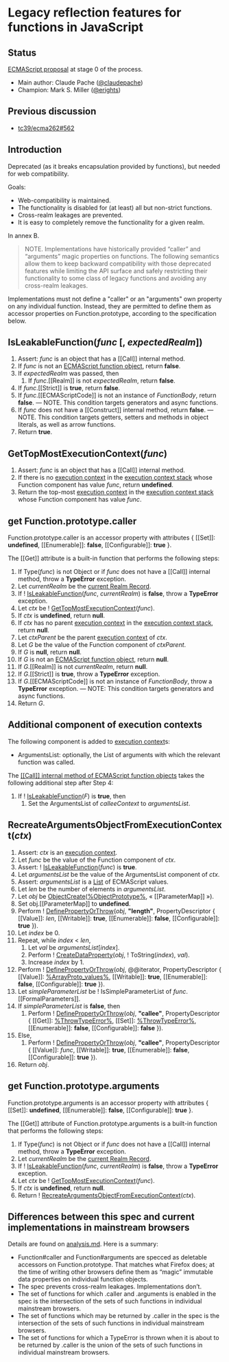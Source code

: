 # Legacy reflection features for functions in JavaScript

## Status

[ECMAScript proposal](https://github.com/tc39/proposals) at stage 0 of the process.

* Main author: Claude Pache ([@claudepache](https://github.com/claudepache))
* Champion: Mark S. Miller ([@erights](https://github.com/erights))

## Previous discussion

* [tc39/ecma262#562](https://github.com/tc39/ecma262/issues/562)

## Introduction

Deprecated (as it breaks encapsulation provided by functions), but needed for web compatibility.

Goals:

* Web-compatibility is maintained.
* The functionality is disabled for (at least) all but non-strict functions.    
* Cross-realm leakages are prevented.
* It is easy to completely remove the functionality for a given realm.

In annex B.

> NOTE. Implementations have historically provided “caller” and “arguments” magic properties on functions. The following semantics allow them to keep backward compatibility with those deprecated features while limiting the API surface and safely restricting their functionality to some class of legacy functions and avoiding any cross-realm leakages.

Implementations must not define a "caller" or an "arguments" own property on any individual function. Instead, they are permitted to define them as accessor properties on Function.prototype, according to the specification below.

## IsLeakableFunction(_func_ [, _expectedRealm_])
1. Assert: _func_ is an object that has a [[Call]] internal method.
1. If _func_ is not an [ECMAScript function object], return **false**.
1. If _expectedRealm_ was passed, then
    1. If _func_.[[Realm]] is not _expectedRealm_, return **false**.
1. If _func_.[[Strict]] is **true**, return **false**.
1. If _func_.[[ECMAScriptCode]] is not an instance of _FunctionBody_, return **false**. — NOTE. This condition targets generators and async functions.
1. If _func_ does not have a [[Construct]] internal method, return **false**. — NOTE. This condition targets getters, setters and methods in object literals, as well as arrow functions.
1. Return **true**.


## GetTopMostExecutionContext(_func_) 

1. Assert: _func_ is an object that has a [[Call]] internal method.
1. If there is no [execution context] in the [execution context stack] whose Function component has value _func_, return **undefined**.
1. Return the top-most [execution context] in the [execution context stack] whose Function component has value  _func_.

## get Function.prototype.caller

Function.prototype.caller is an accessor property with attributes { [[Set]]: **undefined**, [[Enumerable]]: **false**, [[Configurable]]: **true** }.

The [[Get]] attribute is a built-in function that performs the following steps:

1. If Type(_func_) is not Object or if _func_ does not have a [[Call]] internal method, throw a **TypeError** exception.
1. Let _currentRealm_ be the [current Realm Record].
1. If ! [IsLeakableFunction]\(_func_, _currentRealm_) is **false**, throw a **TypeError** exception.
1. Let _ctx_ be ! [GetTopMostExecutionContext]\(_func_).
1. If _ctx_ is **undefined**, return **null**.
1. If _ctx_ has no parent [execution context] in the [execution context stack], return **null**.
1. Let _ctxParent_ be the parent [execution context] of _ctx_.
1. Let _G_ be the value of the Function component of _ctxParent_.
1. If _G_ is **null**, return **null**.
1. If _G_ is not an [ECMAScript function object], return **null**.
1. If _G_.[[Realm]] is not _currentRealm_, return **null**.
1. If _G_.[[Strict]] is **true**, throw a **TypeError** exception.
1. If _G_.[[ECMAScriptCode]] is not an instance of _FunctionBody_, throw a **TypeError** exception. — NOTE: This condition targets generators and async functions.
1. Return _G_.

## Additional component of execution contexts

The following component is added to [execution context]s:

* ArgumentsList: optionally, the List of arguments with which the relevant function was called.

The [[[Call]] internal method of ECMAScript function objects](https://tc39.github.io/ecma262/#sec-ecmascript-function-objects-call-thisargument-argumentslist) takes the following additional step after Step 4:

1. If ! [IsLeakableFunction]\(_F_) is **true**, then
    1. Set the ArgumentsList of _calleeContext_ to _argumentsList_.

## RecreateArgumentsObjectFromExecutionContext(_ctx_)

1. Assert: _ctx_ is an [execution context].
1. Let _func_ be the value of the Function component of _ctx_.
1. Assert: ! [IsLeakableFunction]\(_func_) is **true**.
1. Let _argumentsList_ be the value of the ArgumentsList component of _ctx_.
1. Assert: _argumentsList_ is a [List] of ECMAScript values.
1. Let _len_ be the number of elements in _argumentsList_.
1. Let _obj_ be [ObjectCreate]\([%ObjectPrototype%], « [[ParameterMap]] »).
1. Set obj.[[ParameterMap]] to **undefined**.
1. Perform ! [DefinePropertyOrThrow]\(_obj_, **"length"**, PropertyDescriptor { [[Value]]: _len_, [[Writable]]: **true**, [[Enumerable]]: **false**, [[Configurable]]: **true** }).
1. Let _index_ be 0.
1. Repeat, while _index_ < _len_,
    1. Let _val_ be _argumentsList_[_index_].
    1. Perform ! [CreateDataProperty]\(_obj_, ! ToString(_index_), _val_).
    1. Increase _index_ by 1.
1. Perform ! [DefinePropertyOrThrow]\(_obj_, @@iterator, PropertyDescriptor { [[Value]]: [%ArrayProto_values%], [[Writable]]: **true**, [[Enumerable]]: **false**, [[Configurable]]: **true** }).
1. Let _simpleParameterList_ be ! IsSimpleParameterList of _func_.[[FormalParameters]].
1. If _simpleParameterList_ is **false**, then
    1. Perform ! [DefinePropertyOrThrow]\(_obj_, **"callee"**, PropertyDescriptor { [[Get]]: [%ThrowTypeError%], [[Set]]: [%ThrowTypeError%], [[Enumerable]]: **false**, [[Configurable]]: **false** }).
1. Else,
    1. Perform ! [DefinePropertyOrThrow]\(_obj_, **"callee"**, PropertyDescriptor { [[Value]]: _func_, [[Writable]]: **true**, [[Enumerable]]: **false**, [[Configurable]]: **true** }).
1. Return _obj_.


## get Function.prototype.arguments

Function.prototype.arguments is an accessor property with attributes { [[Set]]: **undefined**, [[Enumerable]]: **false**, [[Configurable]]: **true** }.


The [[Get]] attribute of Function.prototype.arguments is a built-in function that performs the following steps:

1. If Type(_func_) is not Object or if _func_ does not have a [[Call]] internal method, throw a **TypeError** exception.
1. Let _currentRealm_ be the [current Realm Record].
1. If ! [IsLeakableFunction]\(_func_, _currentRealm_) is **false**, throw a **TypeError** exception.
1. Let _ctx_ be ! [GetTopMostExecutionContext]\(_func_).
1. If _ctx_ is **undefined**, return **null**.
1. Return ! [RecreateArgumentsObjectFromExecutionContext]\(_ctx_).



## Differences between this spec and current implementations in mainstream browsers

Details are found on [analysis.md](analysis.md). Here is a summary:

* Function#caller and Function#arguments are specced as deletable accessors on Function.prototype. That matches what Firefox does; at the time of writing other browsers define them as “magic” immutable data properties on individual function objects.
* The spec prevents cross-realm leakages. Implementations don’t.
* The set of functions for which .caller and .arguments is enabled in the spec is the intersection of the sets of such functions in individual mainstream browsers.
* The set of functions which may be returned by .caller in the spec is the intersection of the sets of such functions in individual mainstream browsers.
* The set of functions for which a TypeError is thrown when it is about to be returned by .caller is the union of the sets of such functions in individual mainstream browsers.


[IsLeakableFunction]: #isleakablefunctionfunc--expectedrealm
[GetTopMostExecutionContext]: #gettopmostexecutioncontextfunc
[RecreateArgumentsObjectFromExecutionContext]: #recreateargumentsobjectfromexecutioncontextctx
[current Realm Record]: https://tc39.github.io/ecma262/#current-realm
[ECMAScript function object]: https://tc39.github.io/ecma262/#sec-ecmascript-function-objects
[execution context]: https://tc39.github.io/ecma262/#sec-execution-contexts
[execution context stack]: https://tc39.github.io/ecma262/#execution-context-stack
[List]: https://tc39.github.io/ecma262/#sec-list-and-record-specification-type
[CreateDataProperty]: https://tc39.github.io/ecma262/#sec-createdataproperty
[DefinePropertyOrThrow]: https://tc39.github.io/ecma262/#sec-definepropertyorthrow
[ObjectCreate]: https://tc39.github.io/ecma262/#sec-objectcreate
[ToString]: https://tc39.github.io/ecma262/#sec-tostring
[%ArrayProto_values%]: https://tc39.github.io/ecma262/#sec-array.prototype.values
[%ObjectPrototype%]: https://tc39.github.io/ecma262/#sec-properties-of-the-object-prototype-object
[%ThrowTypeError%]: https://tc39.github.io/ecma262/#sec-%throwtypeerror%
[Issue #1]: https://github.com/claudepache/es-legacy-function-reflection/issues/1

